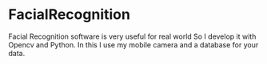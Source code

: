 # FacialRecognition
Facial Recognition software is very useful for real world So I develop it with Opencv and Python. In this I use my mobile camera and a database for your data.

